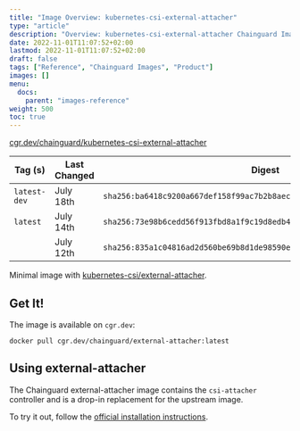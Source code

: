 ```yaml
---
title: "Image Overview: kubernetes-csi-external-attacher"
type: "article"
description: "Overview: kubernetes-csi-external-attacher Chainguard Image"
date: 2022-11-01T11:07:52+02:00
lastmod: 2022-11-01T11:07:52+02:00
draft: false
tags: ["Reference", "Chainguard Images", "Product"]
images: []
menu:
  docs:
    parent: "images-reference"
weight: 500
toc: true
---
```


[cgr.dev/chainguard/kubernetes-csi-external-attacher](https://github.com/chainguard-images/images/tree/main/images/kubernetes-csi-external-attacher)

| Tag (s)       | Last Changed | Digest                                                                    |
|---------------|--------------|---------------------------------------------------------------------------|
|  `latest-dev` | July 18th    | `sha256:ba6418c9200a667def158f99ac7b2b8aec475ada008dd72a2dd2b9a7a05890a2` |
|  `latest`     | July 14th    | `sha256:73e98b6cedd56f913fbd8a1f9c19d8edb4f46be398a726ee5d840afe2ac25f59` |
|               | July 12th    | `sha256:835a1c04816ad2d560be69b8d1de98590e2211ae2c626665cac68a63e7b7195a` |



Minimal image with [kubernetes-csi/external-attacher](https://github.com/kubernetes-csi/external-attacher).

## Get It!

The image is available on `cgr.dev`:

```
docker pull cgr.dev/chainguard/external-attacher:latest
```

## Using external-attacher

The Chainguard external-attacher image contains the `csi-attacher` controller and is a drop-in replacement for the upstream image.

To try it out, follow the [official installation
instructions](https://github.com/kubernetes-csi/external-attacher/blob/master/README.md#usage).

